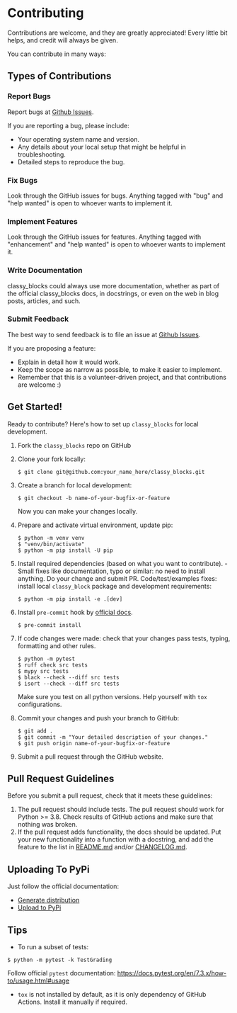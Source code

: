 # Contributing

Contributions are welcome, and they are greatly appreciated! Every
little bit helps, and credit will always be given.

You can contribute in many ways:

## Types of Contributions

### Report Bugs

Report bugs at [Github Issues](https://github.com/FranzBangar/classy_blocks/issues).

If you are reporting a bug, please include:
-   Your operating system name and version.
-   Any details about your local setup that might be helpful in
    troubleshooting.
-   Detailed steps to reproduce the bug.

### Fix Bugs

Look through the GitHub issues for bugs. Anything tagged with \"bug\"
and \"help wanted\" is open to whoever wants to implement it.

### Implement Features

Look through the GitHub issues for features. Anything tagged with
\"enhancement\" and \"help wanted\" is open to whoever wants to
implement it.

### Write Documentation

classy_blocks could always use more documentation, whether as part of
the official classy_blocks docs, in docstrings, or even on the web in
blog posts, articles, and such.

### Submit Feedback

The best way to send feedback is to file an issue at [Github Issues](https://github.com/FranzBangar/classy_blocks/issues).

If you are proposing a feature:

-   Explain in detail how it would work.
-   Keep the scope as narrow as possible, to make it easier to
    implement.
-   Remember that this is a volunteer-driven project, and that
    contributions are welcome :)

## Get Started!

Ready to contribute? Here\'s how to set up `classy_blocks` for local development.

1.  Fork the `classy_blocks` repo on GitHub

2.  Clone your fork locally:
    ``` shell
    $ git clone git@github.com:your_name_here/classy_blocks.git
    ```

3.  Create a branch for local development:
    ``` shell
    $ git checkout -b name-of-your-bugfix-or-feature
    ```
    Now you can make your changes locally.

4.  Prepare and activate virtual environment, update pip:
    ``` shell
    $ python -m venv venv
    $ "venv/bin/activate"
    $ python -m pip install -U pip
    ```

5. Install required dependencies (based on what you want to
contribute). - Small fixes like documentation, typo or similar: no need
to install anything. Do your change and submit PR.
Code/test/examples fixes: install local `classy_block` package and development requirements:
    ``` shell
    $ python -m pip install -e .[dev]
    ```

6.  Install `pre-commit` hook by [official docs](https://pre-commit.com/#3-install-the-git-hook-scripts).
    ``` shell
    $ pre-commit install
    ```

7.  If code changes were made: check that your changes pass tests, typing,
formatting and other rules.
    ``` shell
    $ python -m pytest
    $ ruff check src tests
    $ mypy src tests
    $ black --check --diff src tests
    $ isort --check --diff src tests
    ```
    Make sure you test on all python versions. Help yourself with `tox` configurations.

1.  Commit your changes and push your branch to GitHub:

    ``` shell
    $ git add .
    $ git commit -m "Your detailed description of your changes."
    $ git push origin name-of-your-bugfix-or-feature
    ```

2.  Submit a pull request through the GitHub website.

## Pull Request Guidelines

Before you submit a pull request, check that it meets these guidelines:

1.  The pull request should include tests.
    The pull request should work for Python >= 3.8. Check results of
    GitHub actions and make sure that nothing was broken.
2.  If the pull request adds functionality, the docs should be updated.
    Put your new functionality into a function with a docstring, and add
    the feature to the list in [README.md]("https://github.com/damogranlabs/classy_blocks/blob/master/README.md")
    and/or [CHANGELOG.md](https://github.com/damogranlabs/classy_blocks/blob/master/CHANGELOG.md).

## Uploading To PyPi
Just follow the official documentation:
- [Generate distribution](https://packaging.python.org/en/latest/tutorials/packaging-projects/#generating-distribution-archives)
- [Upload to PyPi](https://packaging.python.org/en/latest/tutorials/packaging-projects/#uploading-the-distribution-archives)

## Tips

* To run a subset of tests:
``` shell
$ python -m pytest -k TestGrading
```
Follow official `pytest` documentation: https://docs.pytest.org/en/7.3.x/how-to/usage.html#usage
* `tox` is not installed by default, as it is only dependency of GitHub Actions.
Install it manually if required.

